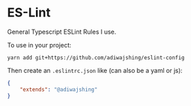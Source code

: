 # ES-Lint

General Typescript ESLint Rules I use.

To use in your project:
```
yarn add git+https://github.com/adiwajshing/eslint-config
```

Then create an `.eslintrc.json` like (can also be a yaml or js):
``` json
{
	"extends": "@adiwajshing"
}
```
